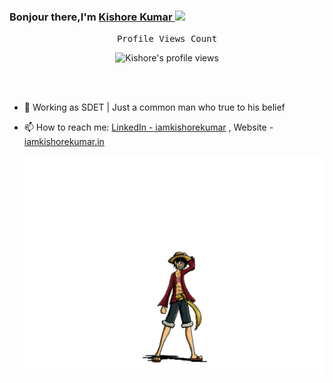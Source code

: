 ### Bonjour there,I'm [Kishore Kumar ](https://www.iamkishorekumar.in/) <img src="https://github.com/souvikguria98/souvikguria98/blob/master/Hi.gif" width="25">


<p align="center"> 
  <samp>
    Profile Views Count
  </samp>
</p>

<p align="center"> 
  <img src="https://profile-counter.glitch.me/KlentyKishore/count.svg" alt="Kishore's profile views" /> 
</p>


<br/>
<br/>

- 🔭 Working as SDET | Just a common man who true to his belief
- 📫 How to reach me: [LinkedIn - iamkishorekumar](https://www.linkedin.com/in/iamkishorekumar/) , Website - [iamkishorekumar.in](https://www.iamkishorekumar.in/)

  
  <p align="center">
  <img align="center" alt="OnePiece_Luffy" src="https://raw.githubusercontent.com/dev-akshat/archive/main/images/gifs/anime/luffy.gif"/>
</p>


